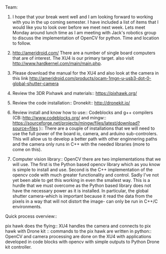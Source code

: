 Team:

1. I hope that your break went well and I am looking forward to working with you in the up coming semester. I have included a list of items that I would like you to look over before we meet next week.  Lets meet Monday around lunch time as I am meeting with Jack's robotics group to discuss the implementation of OpenCV for python. Time and location to follow.

2. http://ameridroid.com/  There are a number of single board computers that are of interest.  The XU4 is our primary target.  also visit http://www.hardkernel.com/main/main.php.  

3. Please download the manual for the XU4 and also look at the camera in this link http://ameridroid.com/products/ocam-1mgn-u-usb3-dot-0-global-shutter-camera

4. Review the 3DR Pixhawk and materials:: https://pixhawk.org/

5. Review the code installation:: Dronekit:: http://dronekit.io/

6. Review install and know how to use:: Codeblocks and g++ compilers (CB::http://www.codeblocks.org/  and mingw:: https://sourceforge.net/projects/mingw/files/latest/download?source=files ):: There are a couple of installations that we will need to use the full power of the board io, camera, and arduino sub-controlers.  This will allow us to develop a better path with other enginnering paths and the camera only runs in C++ with the needed libraries (more to come on this).  

7. Computer vision library:: OpenCV there are two implementations that we will use.  The first is the Python based opencv library which as you know is simple to install and use.  Second is the C++ implementation of the opencv code with much greater functionality and control.  Sadly I've not yet been able to get this working in even the smallest way.  This is a hurdle that we must overcome as the Python based library does not have the necessary power as it is installed.  In particular, the global shutter camera-which is important because it read the data from the pixels in a way that will not distort the image- can only be run in C++/C environments.


Quick process overview::

pix hawk does the flying:: XU4 handles the camera and connects to pix hawk with Drone kit :: commands to the pix hawk are written in python:: OpenCV and camera processing are done on the XU4 with applications developed in code blocks with opencv with simple outputs to Python Drone kit controller.  
